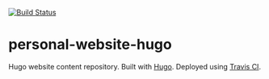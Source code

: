 [![Build Status](https://travis-ci.com/dedeswim/hugo-personal-website.svg?branch=master)](https://travis-ci.com/dedeswim/hugo-personal-website)
# personal-website-hugo
Hugo website content repository. Built with [Hugo](https://gohugo.io). Deployed using [Travis CI](https://travis-ci.com/dedeswim/hugo-personal-website).
